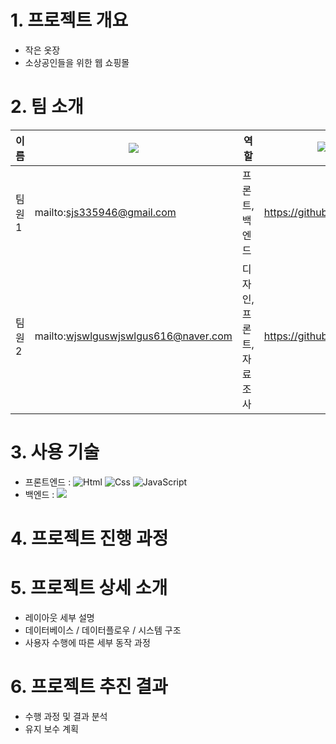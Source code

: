 # 1. 프로젝트 개요

- 작은 옷장
- 소상공인들을 위한 웹 쇼핑몰

# 2. 팀 소개

| 이름 | <img src="https://img.shields.io/badge/Mail-EA4335?style=flat-square&logo=Gmail&logoColor=black"/> | 역할 | <img alt="GitHub" src ="https://img.shields.io/badge/GitHub-181717.svg?&style=for-the-badge&logo=GitHub&logoColor=white"/> |
| --- | --- | --- | --- |
| 팀원 1 | mailto:sjs335946@gmail.com | 프론트, 백엔드 | https://github.com/Ellui052 |
| 팀원 2 | mailto:wjswlguswjswlgus616@naver.com | 디자인, 프론트, 자료조사 | https://github.com/jihyeon0616 |

# 3. 사용 기술
- 프론트엔드 : <img alt="Html" src ="https://img.shields.io/badge/HTML5-E34F26.svg?&style=for-the-badge&logo=HTML5&logoColor=white"/> <img alt="Css" src ="https://img.shields.io/badge/CSS3-1572B6.svg?&style=for-the-badge&logo=CSS3&logoColor=white"/> <img alt="JavaScript" src ="https://img.shields.io/badge/JavaScriipt-F7DF1E.svg?&style=for-the-badge&logo=JavaScript&logoColor=black"/>
- 백엔드 :   <img src="https://img.shields.io/badge/Spring%20Boot-6DB33F?style=flat-square&logo=Spring%20Boot&logoColor=black"/>

# 4. 프로젝트 진행 과정

# 5. 프로젝트 상세 소개

- 레이아웃 세부 설명
- 데이터베이스 / 데이터플로우 / 시스템 구조
- 사용자 수행에 따른 세부 동작 과정

# 6. 프로젝트 추진 결과

- 수행 과정 및 결과 분석
- 유지 보수 계획

